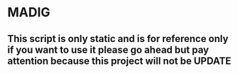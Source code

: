 # MADIG

## This script is only static and is for reference only if you want to use it please go ahead but pay attention because this project will not be UPDATE
